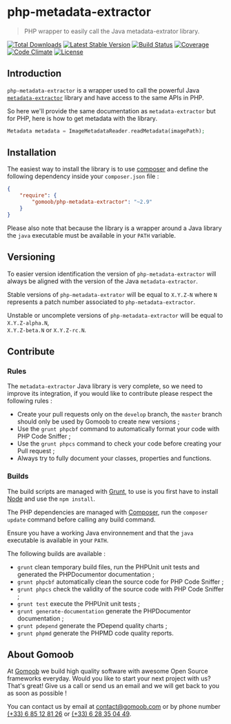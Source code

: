 # php-metadata-extractor

> PHP wrapper to easily call the Java metadata-extrator library.

[![Total Downloads](https://img.shields.io/packagist/dt/gomoob/php-metadata-extractor.svg?style=flat)](https://packagist.org/packages/gomoob/php-metadata-extractor) 
[![Latest Stable Version](https://img.shields.io/packagist/v/gomoob/php-metadata-extractor.svg?style=flat)](https://packagist.org/packages/gomoob/php-metadata-extractor) 
[![Build Status](https://img.shields.io/travis/gomoob/php-metadata-extractor.svg?style=flat)](https://travis-ci.org/gomoob/php-metadata-extractor)
[![Coverage](https://img.shields.io/coveralls/gomoob/php-metadata-extractor.svg?style=flat)](https://coveralls.io/r/gomoob/php-metadata-extractor?branch=master)
[![Code Climate](https://img.shields.io/codeclimate/github/gomoob/php-metadata-extractor.svg?style=flat)](https://codeclimate.com/github/gomoob/php-metadata-extractor)
[![License](https://img.shields.io/packagist/l/gomoob/php-metadata-extractor.svg?style=flat)](https://packagist.org/packages/gomoob/php-metadata-extractor)

## Introduction

`php-metadata-extractor` is a wrapper used to call the powerful Java 
[`metadata-extractor`](https://github.com/drewnoakes/metadata-extractor "metadata-extractor") library and have access to
the same APIs in PHP.

So here we'll provide the same documentation as `metadata-extractor` but for PHP, here is how to get metadata 
with the library.

```php
Metadata metadata = ImageMetadataReader.readMetadata(imagePath);
```

## Installation

The easiest way to install the library is to use [composer](https://getcomposer.org/ "composer") and define the 
following dependency inside your `composer.json` file :

```json
{
    "require": {
        "gomoob/php-metadata-extractor": "~2.9"
    }
}
```

Please also note that because the library is a wrapper around a Java library the `java` executable must be available
in your `PATH` variable.

## Versioning

To easier version identification the version of `php-metadata-extractor` will always be aligned with the version
of the Java `metadata-extractor`. 

Stable versions of `php-metadata-extrator` will be equal to `X.Y.Z-N` where `N` represents a patch number 
associated to `php-metadata-extractor`. 

Unstable or uncomplete versions of `php-metadata-extractor` will be equal to `X.Y.Z-alpha.N`,  
`X.Y.Z-beta.N` or `X.Y.Z-rc.N`. 

## Contribute

### Rules

The `metadata-extractor` Java library is very complete, so we need to improve its integration, if you would like 
to contribute please respect the following rules : 

* Create your pull requests only on the `develop` branch, the `master` branch should only be used by Gomoob to 
  create new versions ; 
* Use the `grunt phpcbf` command to automatically format your code with PHP Code Sniffer ; 
* Use the `grunt phpcs` command to check your code before creating your Pull request ; 
* Always try to fully document your classes, properties and functions. 

### Builds

The build scripts are managed with [Grunt]("Grunt"), to use is you first have to install [Node]("Node") and use the 
`npm install`.

The PHP dependencies are managed with [Composer]("Composer"), run the `composer update` command before calling any
build command.

Ensure you have a working Java environnement and that the `java` executable is available in your `PATH`.

The following builds are available :

* `grunt` clean temporary build files, run the PHPUnit unit tests and generated the PHPDocumentor documentation ;
* `grunt phpcbf` automatically clean the source code for PHP Code Sniffer ; 
* `grunt phpcs` check the validity of the source code with PHP Code Sniffer ; 
* `grunt test` execute the PHPUnit unit tests ; 
* `grunt generate-documentation` generate the PHPDocumentor documentation ; 
* `grunt pdepend` generate the PDepend quality charts ; 
* `grunt phpmd` generate the PHPMD code quality reports.

## About Gomoob

At [Gomoob](https://www.gomoob.com "Gomoob") we build high quality software with awesome Open Source frameworks 
everyday. Would you like to start your next project with us? That's great! Give us a call or send us an email and we 
will get back to you as soon as possible !

You can contact us by email at [contact@gomoob.com](mailto:contact@gomoob.com) or by phone number 
[(+33) 6 85 12 81 26](tel:+33685128126) or [(+33) 6 28 35 04 49](tel:+33685128126).
